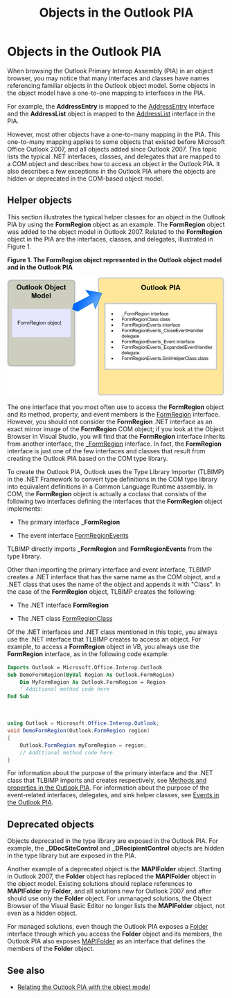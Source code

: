 ﻿---
title: Objects in the Outlook PIA
TOCTitle: Objects in the Outlook PIA
ms:assetid: 1be732a6-d6da-4fa0-beaa-accf35db12d6
ms:mtpsurl: https://msdn.microsoft.com/en-us/library/Bb609459(v=office.15)
ms:contentKeyID: 55119778
ms.date: 07/24/2014
mtps_version: v=office.15
---

# Objects in the Outlook PIA

When browsing the Outlook Primary Interop Assembly (PIA) in an object browser, you may notice that many interfaces and classes have names referencing familiar objects in the Outlook object model. Some objects in the object model have a one-to-one mapping to interfaces in the PIA. 

For example, the **AddressEntry** is mapped to the [AddressEntry](https://msdn.microsoft.com/en-us/library/bb609728\(v=office.15\)) interface and the **AddressList** object is mapped to the [AddressList](https://msdn.microsoft.com/en-us/library/bb623538\(v=office.15\)) interface in the PIA. 

However, most other objects have a one-to-many mapping in the PIA. This one-to-many mapping applies to some objects that existed before Microsoft Office Outlook 2007, and all objects added since Outlook 2007. This topic lists the typical .NET interfaces, classes, and delegates that are mapped to a COM object and describes how to access an object in the Outlook PIA. It also describes a few exceptions in the Outlook PIA where the objects are hidden or deprecated in the COM-based object model.

## Helper objects

This section illustrates the typical helper classes for an object in the Outlook PIA by using the **FormRegion** object as an example. The **FormRegion** object was added to the object model in Outlook 2007. Related to the **FormRegion** object in the PIA are the interfaces, classes, and delegates, illustrated in Figure 1.

**Figure 1. The FormRegion object represented in the Outlook object model and in the Outlook PIA**

![The FormRegion object represented in the Outlook object model and in the Outlook PIA](media/pia-outlook-object-model.gif)

The one interface that you most often use to access the **FormRegion** object and its method, property, and event members is the [FormRegion](https://msdn.microsoft.com/en-us/library/bb652633\(v=office.15\)) interface. However, you should not consider the **FormRegion** .NET interface as an exact mirror image of the **FormRegion** COM object; if you look at the Object Browser in Visual Studio, you will find that the **FormRegion** interface inherits from another interface, the [\_FormRegion](https://msdn.microsoft.com/en-us/library/bb645761\(v=office.15\)) interface. In fact, the **FormRegion** interface is just one of the few interfaces and classes that result from creating the Outlook PIA based on the COM type library.

To create the Outlook PIA, Outlook uses the Type Library Importer (TLBIMP) in the .NET Framework to convert type definitions in the COM type library into equivalent definitions in a Common Language Runtime assembly. In COM, the **FormRegion** object is actually a coclass that consists of the following two interfaces defining the interfaces that the **FormRegion** object implements:

- The primary interface **\_FormRegion**

- The event interface [FormRegionEvents](https://msdn.microsoft.com/en-us/library/bb611940\(v=office.15\))

TLBIMP directly imports **\_FormRegion** and **FormRegionEvents** from the type library.

Other than importing the primary interface and event interface, TLBIMP creates a .NET interface that has the same name as the COM object, and a .NET class that uses the name of the object and appends it with "Class". In the case of the **FormRegion** object, TLBIMP creates the following:

- The .NET interface **FormRegion**

- The .NET class [FormRegionClass](https://msdn.microsoft.com/en-us/library/bb624204\(v=office.15\))

Of the .NET interfaces and .NET class mentioned in this topic, you always use the .NET interface that TLBIMP creates to access an object. For example, to access a **FormRegion** object in VB, you always use the **FormRegion** interface, as in the following code example:

```vb
Imports Outlook = Microsoft.Office.Interop.Outlook
Sub DemoFormRegion(ByVal Region As Outlook.FormRegion)
    Dim MyFormRegion As Outlook.FormRegion = Region
    ' Additional method code here
End Sub
```

<br/>

```csharp
using Outlook = Microsoft.Office.Interop.Outlook; 
void DemoFormRegion(Outlook.FormRegion region) 
{
    Outlook.FormRegion myFormRegion = region; 
    // Additional method code here
}
```

For information about the purpose of the primary interface and the .NET class that TLBIMP imports and creates respectively, see [Methods and properties in the Outlook PIA](methods-and-properties-in-the-outlook-pia.md). For information about the purpose of the event-related interfaces, delegates, and sink helper classes, see [Events in the Outlook PIA](events-in-the-outlook-pia.md).

## Deprecated objects

Objects deprecated in the type library are exposed in the Outlook PIA. For example, the **\_DDocSiteControl** and **\_DRecipientControl** objects are hidden in the type library but are exposed in the PIA.

Another example of a deprecated object is the **MAPIFolder** object. Starting in Outlook 2007, the **Folder** object has replaced the **MAPIFolder** object in the object model. Existing solutions should replace references to **MAPIFolder** by **Folder**, and all solutions new for Outlook 2007 and after should use only the **Folder** object. For unmanaged solutions, the Object Browser of the Visual Basic Editor no longer lists the **MAPIFolder** object, not even as a hidden object. 

For managed solutions, even though the Outlook PIA exposes a [Folder](https://msdn.microsoft.com/en-us/library/bb645774\(v=office.15\)) interface through which you access the **Folder** object and its members, the Outlook PIA also exposes [MAPIFolder](https://msdn.microsoft.com/en-us/library/bb624369\(v=office.15\)) as an interface that defines the members of the **Folder** object.

## See also

- [Relating the Outlook PIA with the object model](relating-the-outlook-pia-with-the-object-model.md)


